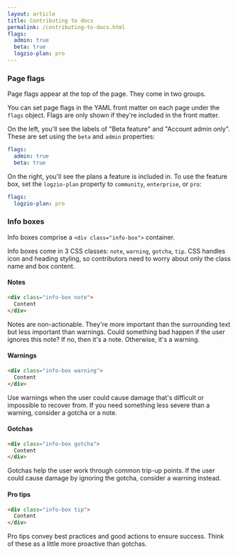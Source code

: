 ```yaml
---
layout: article
title: Contributing to docs
permalink: /contributing-to-docs.html
flags:
  admin: true
  beta: true
  logzio-plan: pro
---
```


### Page flags

Page flags appear at the top of the page. They come in two groups.

You can set page flags in the YAML front matter on each page under the `flags` object. Flags are only shown if they're included in the front matter.

On the left, you'll see the labels of "Beta feature" and "Account admin only". These are set using the `beta` and `admin` properties:

```yaml
flags:
  admin: true
  beta: true
```

On the right, you'll see the plans a feature is included in. To use the feature box, set the `logzio-plan` property to `community`, `enterprise`, or `pro`:

```yaml
flags:
  logzio-plan: pro
```

### Info boxes

Info boxes comprise a `<div class="info-box">` container.

Info boxes come in 3 CSS classes: `note`, `warning`, `gotcha`, `tip`. CSS handles icon and heading styling, so contributors need to worry about only the class name and box content.

#### Notes

```html
<div class="info-box note">
  Content
</div>
```
<p> </p>
<div class="info-box note">
  Notes are non-actionable. They're more important than the surrounding text but less important than warnings. Could something bad happen if the user ignores this note? If no, then it's a note. Otherwise, it's a warning.
</div>

#### Warnings
```html
<div class="info-box warning">
  Content
</div>
```
<p> </p>
<div class="info-box warning">
  Use warnings when the user could cause damage that's difficult or impossible to recover from. If you need something less severe than a warning, consider a gotcha or a note.
</div>

#### Gotchas
````html
<div class="info-box gotcha">
  Content
</div>
````
<p> </p>
<div class="info-box gotcha">
  Gotchas help the user work through common trip-up points. If the user could cause damage by ignoring the gotcha, consider a warning instead.
</div>

#### Pro tips
````html
<div class="info-box tip">
  Content
</div>
````
<p> </p>
<div class="info-box tip">
  Pro tips convey best practices and good actions to ensure success. Think of these as a little more proactive than gotchas.
</div>
